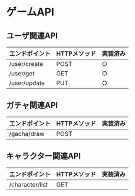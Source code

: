 # ゲームAPI

## ユーザ関連API
|エンドポイント|HTTPメソッド|実装済み|
|---|---|---|
|/user/create|POST|○|
|/user/get|GET|○|
|/user/update|PUT|○|
## ガチャ関連API
|エンドポイント|HTTPメソッド|実装済み|
|---|---|---|
|/gacha/draw|POST||
## キャラクター関連API
|エンドポイント|HTTPメソッド|実装済み|
|---|---|---|
|/character/list|GET||


